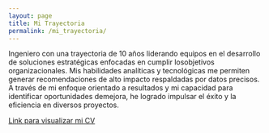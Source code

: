 ```yaml
---
layout: page
title: Mi Trayectoria
permalink: /mi_trayectoria/
---
```


Ingeniero con una trayectoria de 10 años liderando equipos en el desarrollo de soluciones estratégicas enfocadas en cumplir losobjetivos organizacionales. Mis habilidades analíticas y tecnológicas me permiten generar recomendaciones de alto impacto respaldadas por datos precisos. A través de mi enfoque orientado a resultados y mi capacidad para identificar oportunidades demejora, he logrado impulsar el éxito y la eficiencia en diversos proyectos.

[Link para visualizar mi CV](/pdf/CV%20RICARDO%20GARZA.pdf)


